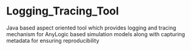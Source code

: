 # Logging_Tracing_Tool
Java based aspect oriented tool which provides logging and tracing mechanism for AnyLogic based simulation models along with capturing metadata for ensuring reproducibility
